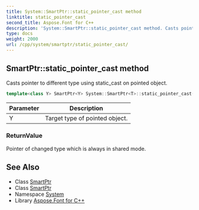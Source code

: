 ```yaml
---
title: System::SmartPtr::static_pointer_cast method
linktitle: static_pointer_cast
second_title: Aspose.Font for C++
description: 'System::SmartPtr::static_pointer_cast method. Casts pointer to different type using static_cast on pointed object in C++.'
type: docs
weight: 2000
url: /cpp/system/smartptr/static_pointer_cast/
---
```

## SmartPtr::static_pointer_cast method


Casts pointer to different type using static_cast on pointed object.

```cpp
template<class Y> SmartPtr<Y> System::SmartPtr<T>::static_pointer_cast() const
```


| Parameter | Description |
| --- | --- |
| Y | Target type of pointed object. |

### ReturnValue

Pointer of changed type which is always in shared mode.

## See Also

* Class [SmartPtr](../)
* Class [SmartPtr](../)
* Namespace [System](../../)
* Library [Aspose.Font for C++](../../../)

